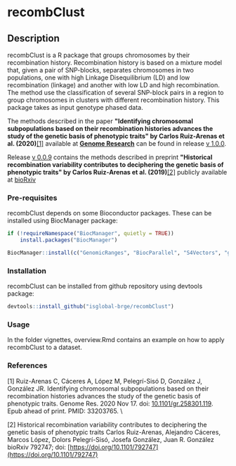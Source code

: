 # recombClust

## Description

recombClust is a R package that groups chromosomes by their recombination history. Recombination history is based on a mixture model that, given a pair of SNP-blocks, separates chromosomes in two populations, one with high Linkage Disequilibrium (LD)  and low recombination (linkage) and another with low LD and high recombination. The method use the classification of several SNP-block pairs in a region to group chromosomes in clusters with different recombination history. This package takes as input genotype phased data.

The methods described in the paper **"Identifying chromosomal subpopulations based on their recombination histories advances the study of the genetic basis of phenotypic traits" by Carlos Ruiz-Arenas et al. (2020)**[[1]](#1) available at **[Genome Research](https://genome.cshlp.org/content/early/2020/11/17/gr.258301.119)** can be found in release [v 1.0.0](https://github.com/isglobal-brge/recombClust/releases/tag/v1.0.0).

Release [v 0.0.9](https://github.com/isglobal-brge/recombClust/releases/tag/v0.0.9) contains the methods described in preprint **"Historical recombination variability contributes to deciphering the genetic basis of phenotypic traits" by Carlos Ruiz-Arenas et al. (2019)**[[2]](#2) publicly available at [bioRxiv](https://www.biorxiv.org/content/10.1101/792747v1)



### Pre-requisites

recombClust depends on some Bioconductor packages. These can be installed using BiocManager package:

```r
if (!requireNamespace("BiocManager", quietly = TRUE))
    install.packages("BiocManager")

BiocManager::install(c("GenomicRanges", "BiocParallel", "S4Vectors", "gtools", "stats", "VariantAnnotation", "SeqVarTools"))
```

### Installation

recombClust can be installed from github repository using devtools package:

```r
devtools::install_github("isglobal-brge/recombClust")
```

### Usage

In the folder vignettes, overview.Rmd contains an example on how to apply recombClust to a dataset. 


### References
<a id="1">[1]</a> 
Ruiz-Arenas C, Cáceres A, López M, Pelegrí-Sisó D, González J, González JR. Identifying chromosomal subpopulations based on their recombination histories advances the study of the genetic basis of phenotypic traits. Genome Res. 2020 Nov 17. doi: [10.1101/gr.258301.119](https://doi.org/10.1101/gr.258301.119). Epub ahead of print. PMID: 33203765.
\  

<a id="2">[2]</a> 
Historical recombination variability contributes to deciphering the genetic basis of phenotypic traits
Carlos Ruiz-Arenas, Alejandro Cáceres, Marcos López, Dolors Pelegrí-Sisó, Josefa González, Juan R. González
bioRxiv 792747; doi: [https://doi.org/10.1101/792747](https://doi.org/10.1101/792747)